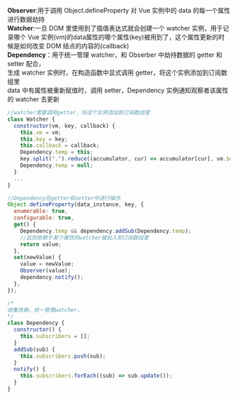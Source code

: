 **Observer**:用于调用 Object.defineProperty 对 Vue 实例中的 data 的每一个属性进行数据劫持  
**Watcher**:一旦 DOM 里使用到了插值表达式就会创建一个 watcher 实例，用于记录哪个 Vue 实例(vm)的data属性的哪个属性(key)被用到了，这个属性更新的时候是如何改变 DOM 结点的内容的(callback)  
**Dependency**：用于统一管理 watcher，和 Obserber 中劫持数据的 getter 和 setter 配合，  
生成 watcher 实例时，在构造函数中显式调用 getter，将这个实例添加到订阅数组里  
data 中有属性被重新赋值时，调用 setter，Dependency 实例通知观察者该属性的 watcher 去更新

```javascript
//watcher需要调用getter，将这个实例添加到订阅数组里
class Watcher {
  constructor(vm, key, callback) {
    this.vm = vm;
    this.key = key;
    this.callback = callback;
    Dependency.temp = this;
    key.split(".").reduce((accumulator, cur) => accumulator[cur], vm.$data);
    Dependency.temp = null;
  }
  ...
}
```

```javascript
//Dependency在getter和setter中进行操作
Object.defineProperty(data_instance, key, {
  enumerable: true,
  configurable: true,
  get() {
    Dependency.temp && dependency.addSub(Dependency.temp);
    //此刻依赖于某个属性的watcher被加入到订阅数组里
    return value;
  },
  set(newValue) {
    value = newValue;
    Observer(value);
    dependency.notify();
  },
});
```

```javascript
/* 
收集依赖，统一管理watcher， 
*/
class Dependency {
  constructor() {
    this.subscribers = [];
  }
  addSub(sub) {
    this.subscribers.push(sub);
  }
  notify() {
    this.subscribers.forEach((sub) => sub.update());
  }
}
```
